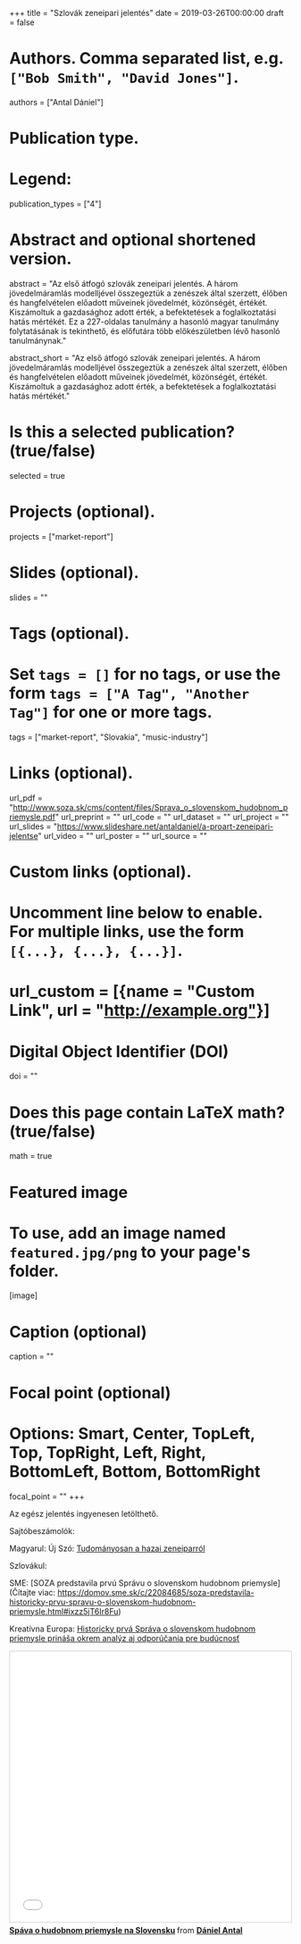 +++
title = "Szlovák zeneipari jelentés"
date = 2019-03-26T00:00:00
draft = false

# Authors. Comma separated list, e.g. `["Bob Smith", "David Jones"]`.
authors = ["Antal Dániel"]

# Publication type.
# Legend:

publication_types = ["4"]

# Abstract and optional shortened version.
abstract = "Az első átfogó szlovák zeneipari jelentés.  A három jövedelmáramlás modelljével összegeztük a zenészek által szerzett, élőben és hangfelvételen előadott műveinek jövedelmét, közönségét, értékét.  Kiszámoltuk a gazdasághoz adott érték, a befektetések a foglalkoztatási hatás mértékét. Ez a 227-oldalas tanulmány a hasonló magyar tanulmány folytatásának is tekinthető, és előfutára több előkészületben lévő hasonló tanulmánynak."

abstract_short = "Az első átfogó szlovák zeneipari jelentés.  A három jövedelmáramlás modelljével összegeztük a zenészek által szerzett, élőben és hangfelvételen előadott műveinek jövedelmét, közönségét, értékét.  Kiszámoltuk a gazdasághoz adott érték, a befektetések a foglalkoztatási hatás mértékét."

# Is this a selected publication? (true/false)
selected = true

# Projects (optional).
projects = ["market-report"]

# Slides (optional).
slides = ""

# Tags (optional).
#   Set `tags = []` for no tags, or use the form `tags = ["A Tag", "Another Tag"]` for one or more tags.
tags = ["market-report", "Slovakia", "music-industry"]

# Links (optional).
url_pdf = "http://www.soza.sk/cms/content/files/Sprava_o_slovenskom_hudobnom_priemysle.pdf"
url_preprint = ""
url_code = ""
url_dataset = ""
url_project = ""
url_slides = "https://www.slideshare.net/antaldaniel/a-proart-zeneipari-jelentse"
url_video = ""
url_poster = ""
url_source = ""

# Custom links (optional).
#   Uncomment line below to enable. For multiple links, use the form `[{...}, {...}, {...}]`.
# url_custom = [{name = "Custom Link", url = "http://example.org"}]

# Digital Object Identifier (DOI)
doi = ""

# Does this page contain LaTeX math? (true/false)
math = true

# Featured image
# To use, add an image named `featured.jpg/png` to your page's folder. 
[image]
  # Caption (optional)
  caption = ""

  # Focal point (optional)
  # Options: Smart, Center, TopLeft, Top, TopRight, Left, Right, BottomLeft, Bottom, BottomRight
  focal_point = ""
+++

Az egész jelentés ingyenesen letölthető.

Sajtóbeszámolók:

Magyarul:
Új Szó: [Tudományosan a hazai zeneiparról](https://ujszo.com/kultura/tudomanyosan-a-hazai-zeneiparrol)

Szlovákul:

SME: [SOZA predstavila prvú Správu o slovenskom hudobnom priemysle](Čítajte viac: https://domov.sme.sk/c/22084685/soza-predstavila-historicky-prvu-spravu-o-slovenskom-hudobnom-priemysle.html#ixzz5jT6Ir8Fu)

Kreatívna Europa: [Historicky prvá Správa o slovenskom hudobnom priemysle prináša okrem analýz aj odporúčania pre budúcnosť](http://www.cedslovakia.eu/clanky/sprava-o-slovenskom-hudobnom-priemysle)

<iframe src="//www.slideshare.net/slideshow/embed_code/key/86x5wKAlsIetxA" width="595" height="485" frameborder="0" marginwidth="0" marginheight="0" scrolling="no" style="border:1px solid #CCC; border-width:1px; margin-bottom:5px; max-width: 100%;" allowfullscreen> </iframe> <div style="margin-bottom:5px"> <strong> <a href="//www.slideshare.net/antaldaniel/spva-o-hudobnom-priemysle-na-slovensku-sharpe-2018" title="Spáva o hudobnom priemysle na Slovensku" target="_blank">Spáva o hudobnom priemysle na Slovensku</a> </strong> from <strong><a href="//www.slideshare.net/antaldaniel" target="_blank">Dániel Antal</a></strong> </div>
